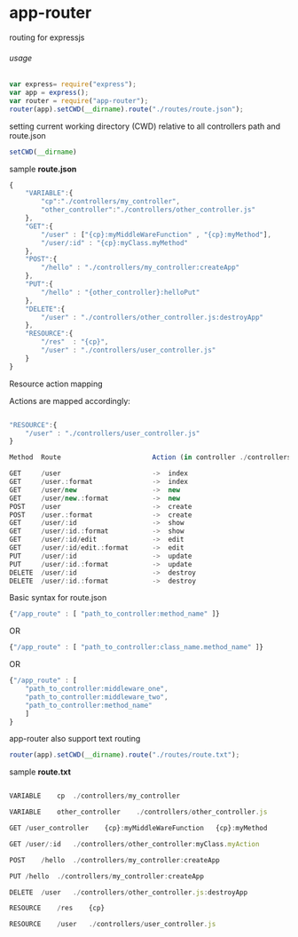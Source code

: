 app-router
==============

routing for expressjs

###### usage

```javascript
var express= require("express");
var app = express();
var router = require("app-router");
router(app).setCWD(__dirname).route("./routes/route.json");

```
setting current working directory (CWD) relative to all controllers path and route.json

```javascript
setCWD(__dirname)
```

sample <b> route.json </b>

```javascript
{
    "VARIABLE":{
        "cp":"./controllers/my_controller",
        "other_controller":"./controllers/other_controller.js"
    },
	"GET":{
		"/user" : ["{cp}:myMiddleWareFunction" , "{cp}:myMethod"],
		"/user/:id" : "{cp}:myClass.myMethod"
	},
	"POST":{
		"/hello" : "./controllers/my_controller:createApp"
	},
	"PUT":{
		"/hello" : "{other_controller}:helloPut"
	},
	"DELETE":{
		"/user" : "./controllers/other_controller.js:destroyApp"
	},
	"RESOURCE":{
		"/res" 	: "{cp}",
		"/user"	: "./controllers/user_controller.js"
	}
}

```
Resource action mapping

Actions are mapped accordingly:

```javascript

"RESOURCE":{
	"/user" : "./controllers/user_controller.js"
}

Method  Route                       Action (in controller ./controllers/user_controller.js)

GET     /user               		->  index
GET     /user.:format               ->  index
GET     /user/new                   ->  new
GET     /user/new.:format           ->  new
POST    /user                       ->  create
POST    /user.:format           	->  create
GET     /user/:id           		->  show
GET     /user/:id.:format       	->  show
GET     /user/:id/edit              ->  edit
GET     /user/:id/edit.:format      ->  edit
PUT     /user/:id                   ->  update
PUT     /user/:id.:format           ->  update
DELETE  /user/:id                   ->  destroy
DELETE  /user/:id.:format           ->  destroy

```
Basic syntax for route.json

```javascript
{"/app_route" : [ "path_to_controller:method_name" ]}
```
OR
```javascript
{"/app_route" : [ "path_to_controller:class_name.method_name" ]}
```
OR

```javascript
{"/app_route" : [
	"path_to_controller:middleware_one", 
	"path_to_controller:middleware_two", 
	"path_to_controller:method_name" 
	]
}
```

app-router also support text routing

```javascript
router(app).setCWD(__dirname).route("./routes/route.txt");

```

sample  <b> route.txt </b>

```javascript

VARIABLE	cp 	./controllers/my_controller

VARIABLE	other_controller	./controllers/other_controller.js

GET	/user_controller	{cp}:myMiddleWareFunction 	{cp}:myMethod

GET	/user/:id	./controllers/other_controller:myClass.myAction

POST	/hello	./controllers/my_controller:createApp

PUT	/hello	./controllers/my_controller:createApp

DELETE	/user 	./controllers/other_controller.js:destroyApp

RESOURCE	/res 	{cp}

RESOURCE	/user 	./controllers/user_controller.js


```

